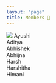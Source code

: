 ```yaml
---
layout: "page"
title: Members 🎰
---
```

<image src="./pics/WhatsApp Image 2020-04-24 at 8.34.44 PM.jpeg"></image>
Ayushi
<br>
Aditya
<br>
Abhishek
<br>
Abhijna
<br>
Harsh
<br>
Harshitha
<br>
Himani
